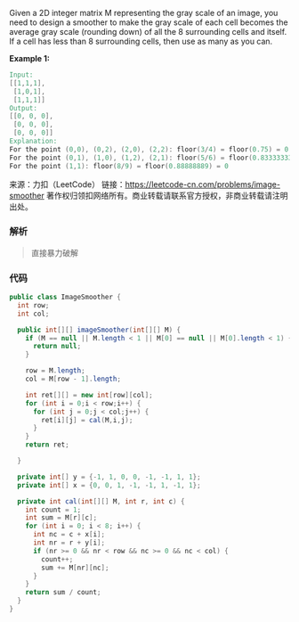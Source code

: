 Given a 2D integer matrix M representing the gray scale of an image, you need to design a smoother to make the gray scale of each cell becomes the average gray scale (rounding down) of all the 8 surrounding cells and itself. If a cell has less than 8 surrounding cells, then use as many as you can.



**Example 1:**

```verilog
Input:
[[1,1,1],
 [1,0,1],
 [1,1,1]]
Output:
[[0, 0, 0],
 [0, 0, 0],
 [0, 0, 0]]
Explanation:
For the point (0,0), (0,2), (2,0), (2,2): floor(3/4) = floor(0.75) = 0
For the point (0,1), (1,0), (1,2), (2,1): floor(5/6) = floor(0.83333333) = 0
For the point (1,1): floor(8/9) = floor(0.88888889) = 0
```

来源：力扣（LeetCode）
链接：https://leetcode-cn.com/problems/image-smoother
著作权归领扣网络所有。商业转载请联系官方授权，非商业转载请注明出处。



### 解析

> 直接暴力破解



### 代码

```java
public class ImageSmoother {
  int row;
  int col;

  public int[][] imageSmoother(int[][] M) {
    if (M == null || M.length < 1 || M[0] == null || M[0].length < 1) {
      return null;
    }

    row = M.length;
    col = M[row - 1].length;

    int ret[][] = new int[row][col];
    for (int i = 0;i < row;i++) {
      for (int j = 0;j < col;j++) {
        ret[i][j] = cal(M,i,j);
      }
    }
    return ret;

  }

  private int[] y = {-1, 1, 0, 0, -1, -1, 1, 1};
  private int[] x = {0, 0, 1, -1, -1, 1, -1, 1};

  private int cal(int[][] M, int r, int c) {
    int count = 1;
    int sum = M[r][c];
    for (int i = 0; i < 8; i++) {
      int nc = c + x[i];
      int nr = r + y[i];
      if (nr >= 0 && nr < row && nc >= 0 && nc < col) {
        count++;
        sum += M[nr][nc];
      }
    }
    return sum / count;
  }
}
```

